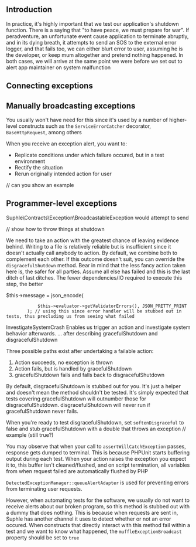 ## Introduction

In practice, it's highly important that we test our application's shutdown function. There is a saying that "to have peace, we must prepare for war". If peradventure, an unfortunate event cause application to terminate abruptly, and in its dying breath, it attempts to send an SOS to the external error logger, and that fails too, we can either blurt error to user, assuming he is the developer, or keep mum altogether and pretend nothing happened. In both cases, we will arrive at the same point we were before we set out to alert app maintainer on system malfunction

## Connecting exceptions

## Manually broadcasting exceptions

You usually won't have need for this since it's used by a number of higher-level constructs such as the `ServiceErrorCatcher` decorator, `BaseHttpRequest`, among others

When you receive an exception alert, you want to:

- Replicate conditions under which failure occured, but in a test environment
- Rectify the situation
- Rerun originally intended action for user

// can you show an example

## Programmer-level exceptions

Suphle\Contracts\Exception\BroadcastableException would attempt to send

// show how to throw things at shutdown

We need to take an action with the greatest chance of leaving evidence behind. Writing to a file is relatively reliable but is insufficient since it doesn't actually call anybody to action. By default, we combine both to complement each other. If this outcome doesn't suit, you can override the `disgracefulShutdown` method. Bear in mind that the less fancy action taken here is, the safer for all parties. Assume all else has failed and this is the last ditch of last ditches. The fewer dependencies/IO required to execute this step, the better

$this->message = json_encode(

				$this->evaluator->getValidatorErrors(), JSON_PRETTY_PRINT
			); // using this since error handler will be stubbed out in tests, thus precluding us from seeing what failed

InvestigateSystemCrash
Enables us trigger an action and investigate system behavior afterwards.
... after describing gracefulShutdown and disgracefulShutdown

Three possible paths exist after undertaking a failable action:
1. Action succeeds, no exception is thrown
1. Action fails, but is handled by gracefulShutdown
1. gracefulShutdown fails and falls back to disgracefulShutdown

By default, disgracefulShutdown is stubbed out for you. It's just a helper and doesn't mean the method shouldn't be tested. It's simply expected that tests covering gracefulShutdown will outnumber those for disgracefulShutdown. disgracefulShutdown will never run if gracefulShutdown never fails.

When you're ready to test disgracefulShutdown, set `softenDisgraceful` to false and stub gracefulShutdown with a double that throws an exception
// example (still true?)

You may observe that when your call to `assertWillCatchException` passes, response gets dumped to terminal. This is because PHPUnit starts buffering output during each test. When your action raises the exception you expect it to, this buffer isn't cleaned/flushed, and on script termination, all variables from when request failed are automatically flushed by PHP

`DetectedExceptionManager::queueAlertAdapter` is used for preventing errors from terminating user requests.

However, when automating tests for the software, we usually do not want to receive alerts about our broken program, so this method is stubbed out with a dummy that does nothing. This is because when requests are sent in, Suphle has another channel it uses to detect whether or not an error occured. When constructs that directly interact with this method fail within a test and we want to know what happened, the `muffleExceptionBroadcast` property should be set to `true`